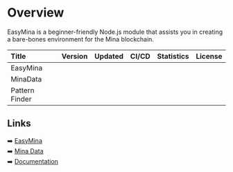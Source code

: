 # Overview

EasyMina is a beginner-friendly Node.js module that assists you in creating a bare-bones environment for the Mina blockchain.

| Title | Version | Updated | CI/CD | Statistics | License |
| :-- | :-- | :-- | :-- | :-- | :-- |
| EasyMina | | | | | | |
| MinaData | | | | | | |
| Pattern Finder | | | | | | |



## Links

➡️ [EasyMina](https://github.com/EasyMina/easyMina/)  
➡️ [Mina Data](https://github.com/EasyMina/minaData/)   
➡️ [Documentation](https://easymina.github.io/)  
